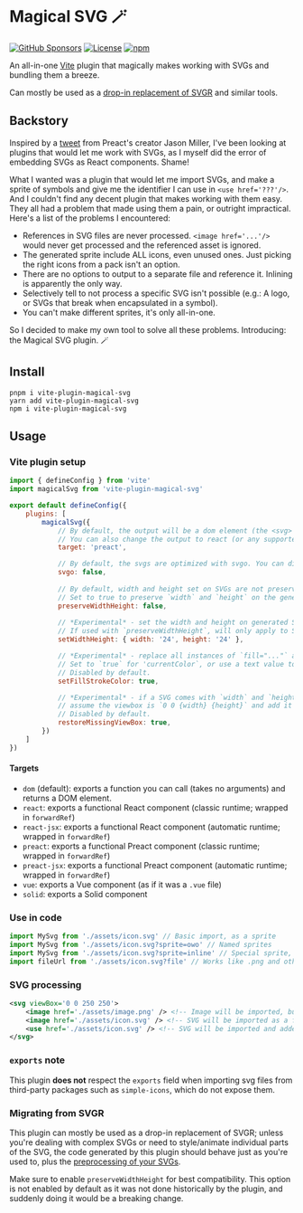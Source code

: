 # Magical SVG 🪄
[![GitHub Sponsors](https://img.shields.io/badge/GitHub%20Sponsors-support%20me-EA4AAA?style=flat-square)](https://github.com/sponsors/cyyynthia)
[![License](https://img.shields.io/github/license/cyyynthia/vite-plugin-magical-svg.svg?style=flat-square)](https://github.com/cyyynthia/vite-plugin-magical-svg/blob/mistress/LICENSE)
[![npm](https://img.shields.io/npm/v/vite-plugin-magical-svg?style=flat-square)](https://npm.im/vite-plugin-magical-svg)

An all-in-one [Vite](https://vitejs.dev/) plugin that magically makes working with SVGs and bundling them a breeze.

Can mostly be used as a [drop-in replacement of SVGR](#migrating-from-svgr) and similar tools.

## Backstory
Inspired by a [tweet](https://twitter.com/_developit/status/1382838799420514317) from Preact's creator Jason Miller,
I've been looking at plugins that would let me work with SVGs, as I myself did the error of embedding SVGs as React
components. Shame!

What I wanted was a plugin that would let me import SVGs, and make a sprite of symbols and give me the identifier I
can use in `<use href='???'/>`. And I couldn't find any decent plugin that makes working with them easy. They all had
a problem that made using them a pain, or outright impractical. Here's a list of the problems I encountered:

- References in SVG files are never processed. `<image href='...'/>` would never get processed and the referenced asset is ignored.
- The generated sprite include ALL icons, even unused ones. Just picking the right icons from a pack isn't an option.
- There are no options to output to a separate file and reference it. Inlining is apparently the only way.
- Selectively tell to not process a specific SVG isn't possible (e.g.: A logo, or SVGs that break when encapsulated in a symbol).
- You can't make different sprites, it's only all-in-one.

So I decided to make my own tool to solve all these problems. Introducing: the Magical SVG plugin. 🪄

## Install
```
pnpm i vite-plugin-magical-svg
yarn add vite-plugin-magical-svg
npm i vite-plugin-magical-svg
```

## Usage
### Vite plugin setup
```js
import { defineConfig } from 'vite'
import magicalSvg from 'vite-plugin-magical-svg'

export default defineConfig({
	plugins: [
		magicalSvg({
			// By default, the output will be a dom element (the <svg> you can use inside the webpage).
			// You can also change the output to react (or any supported target) to get a component you can use.
			target: 'preact',

			// By default, the svgs are optimized with svgo. You can disable this by setting this to false.
			svgo: false,
		
			// By default, width and height set on SVGs are not preserved.
			// Set to true to preserve `width` and `height` on the generated SVG.
			preserveWidthHeight: false,
			
			// *Experimental* - set the width and height on generated SVGs.
			// If used with `preserveWidthHeight`, will only apply to SVGs without a width/height.
			setWidthHeight: { width: '24', height: '24' },

			// *Experimental* - replace all instances of `fill="..."` and `stroke="..."`.
			// Set to `true` for 'currentColor`, or use a text value to set it to this value.
			// Disabled by default.
			setFillStrokeColor: true,

			// *Experimental* - if a SVG comes with `width` and `height` set but no `viewBox`,
			// assume the viewbox is `0 0 {width} {height}` and add it to the SVG.
			// Disabled by default.
			restoreMissingViewBox: true,
		})
	]
})
```

#### Targets
- `dom` (default): exports a function you can call (takes no arguments) and returns a DOM element.
- `react`: exports a functional React component (classic runtime; wrapped in `forwardRef`)
- `react-jsx`: exports a functional React component (automatic runtime; wrapped in `forwardRef`)
- `preact`: exports a functional Preact component (classic runtime; wrapped in `forwardRef`)
- `preact-jsx`: exports a functional Preact component (automatic runtime; wrapped in `forwardRef`)
- `vue`: exports a Vue component (as if it was a `.vue` file)
- `solid`: exports a Solid component

### Use in code
```js
import MySvg from './assets/icon.svg' // Basic import, as a sprite
import MySvg from './assets/icon.svg?sprite=owo' // Named sprites
import MySvg from './assets/icon.svg?sprite=inline' // Special sprite, inlined in the HTML document
import fileUrl from './assets/icon.svg?file' // Works like .png and other file imports
```

### SVG processing
```xml
<svg viewBox='0 0 250 250'>
	<image href='./assets/image.png' /> <!-- Image will be imported, bundled, and the href will be replaced -->
	<image href='./assets/icon.svg' /> <!-- SVG will be imported as a file (implicit ?file) -->
	<use href='./assets/icon.svg' /> <!-- SVG will be imported and added to the sprite -->
</svg>
```

### `exports` note
This plugin **does not** respect the `exports` field when importing svg files from third-party packages such as
`simple-icons`, which do not expose them.

### Migrating from SVGR
This plugin can mostly be used as a drop-in replacement of SVGR; unless you're dealing with complex SVGs or need to
style/animate individual parts of the SVG, the code generated by this plugin should behave just as you're used to,
plus the [preprocessing of your SVGs](#svg-processing).

Make sure to enable `preserveWidthHeight` for best compatibility. This option is not enabled by default as it was not
done historically by the plugin, and suddenly doing it would be a breaking change.
